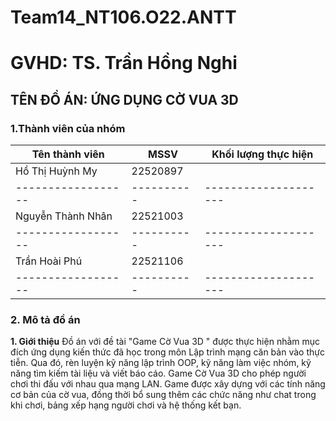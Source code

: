 # Team14_NT106.O22.ANTT
# GVHD: TS. Trần Hồng Nghi
##      TÊN ĐỒ ÁN: ỨNG DỤNG CỜ VUA 3D
### 1.Thành viên của nhóm
|  Tên thành viên  |   MSSV   |Khối lượng thực hiện|
|------------------|----------|--------------------|
|Hồ Thị Huỳnh My   | 22520897 |                    |
|------------------|----------|--------------------|
|Nguyễn Thành Nhân | 22521003 |                    |
|------------------|----------|--------------------|
|Trần Hoài Phú     | 22521106 |                    |
|------------------|----------|--------------------|

### 2. Mô tả đồ án
**1.	Giới thiệu**
Đồ án với đề tài "Game Cờ Vua 3D " được thực hiện nhằm mục đích ứng dụng kiến thức đã học trong môn Lập trình mạng căn bản vào thực tiễn. Qua đó, rèn luyện kỹ năng lập trình OOP, kỹ năng làm việc nhóm, kỹ năng tìm kiếm tài liệu và viết báo cáo.
Game Cờ Vua 3D cho phép người chơi thi đấu với nhau qua mạng LAN. Game được xây dựng với các tính năng cơ bản của cờ vua, đồng thời bổ sung thêm các chức năng như chat trong khi chơi, bảng xếp hạng người chơi và hệ thống kết bạn.
